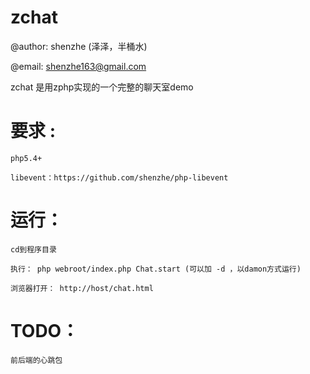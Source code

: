 zchat
====

@author: shenzhe (泽泽，半桶水)

@email: shenzhe163@gmail.com

zchat 是用zphp实现的一个完整的聊天室demo


要求 :
========================

    php5.4+  

    libevent：https://github.com/shenzhe/php-libevent

    
运行： 
========================

    cd到程序目录

    执行： php webroot/index.php Chat.start (可以加 -d ，以damon方式运行)

    浏览器打开： http://host/chat.html


TODO： 
========================

	前后端的心跳包